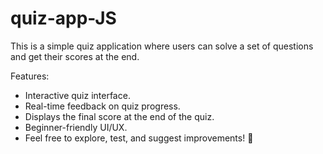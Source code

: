 # quiz-app-JS

This is a simple quiz application where users can solve a set of questions and get their scores at the end.

Features:

 - Interactive quiz interface.
 - Real-time feedback on quiz progress.
 - Displays the final score at the end of the quiz.
 - Beginner-friendly UI/UX.
 - Feel free to explore, test, and suggest improvements! 🎉
